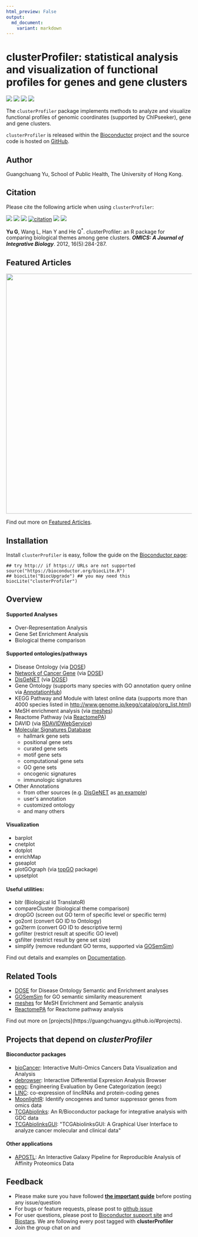 ```yaml
---
html_preview: False
output:
  md_document:
    variant: markdown
---
```


clusterProfiler: statistical analysis and visualization of functional profiles for genes and gene clusters
==========================================================================================================

<!-- AddToAny BEGIN -->
<div class="a2a_kit a2a_kit_size_32 a2a_default_style">

<a class="a2a_dd" href="//www.addtoany.com/share"></a>
<a class="a2a_button_facebook"></a> <a class="a2a_button_twitter"></a>
<a class="a2a_button_google_plus"></a>
<a class="a2a_button_pinterest"></a> <a class="a2a_button_reddit"></a>
<a class="a2a_button_sina_weibo"></a> <a class="a2a_button_wechat"></a>
<a class="a2a_button_douban"></a>

</div>

<script async src="//static.addtoany.com/menu/page.js"></script>
<!-- AddToAny END -->
<link rel="stylesheet" href="https://guangchuangyu.github.io/css/font-awesome.min.css">
<link rel="stylesheet" href="https://guangchuangyu.github.io/css/academicons.min.css">

[![](https://img.shields.io/badge/release%20version-3.4.4-blue.svg?style=flat)](https://bioconductor.org/packages/clusterProfiler)
[![](https://img.shields.io/badge/devel%20version-3.5.4-blue.svg?style=flat)](https://github.com/guangchuangyu/clusterProfiler)
[![](https://img.shields.io/badge/download-42676/total-blue.svg?style=flat)](https://bioconductor.org/packages/stats/bioc/clusterProfiler)
[![](https://img.shields.io/badge/download-2223/month-blue.svg?style=flat)](https://bioconductor.org/packages/stats/bioc/clusterProfiler)

The `clusterProfiler` package implements methods to analyze and
visualize functional profiles of genomic coordinates (supported by
ChIPseeker), gene and gene clusters.

`clusterProfiler` is released within the
[Bioconductor](https://bioconductor.org/packages/clusterProfiler)
project and the source code is hosted on
<a href="https://github.com/GuangchuangYu/clusterProfiler"><i class="fa fa-github fa-lg"></i>
GitHub</a>.

<i class="fa fa-user"></i> Author
---------------------------------

Guangchuang Yu, School of Public Health, The University of Hong Kong.

<a href="https://twitter.com/guangchuangyu"><i class="fa fa-twitter fa-3x"></i></a>
<a href="https://guangchuangyu.github.io/blog_images/biobabble.jpg"><i class="fa fa-wechat fa-3x"></i></a>
<a href="https://www.ncbi.nlm.nih.gov/pubmed/?term=Guangchuang+Yu[Author+-+Full]"><i class="ai ai-pubmed ai-3x"></i></a>
<a href="https://scholar.google.com.hk/citations?user=DO5oG40AAAAJ&hl=en"><i class="ai ai-google-scholar ai-3x"></i></a>
<a href="https://orcid.org/0000-0002-6485-8781"><i class="ai ai-orcid ai-3x"></i></a>
<a href="https://impactstory.org/u/0000-0002-6485-8781"><i class="ai ai-impactstory ai-3x"></i></a>

<i class="fa fa-book"></i> Citation
-----------------------------------

Please cite the following article when using `clusterProfiler`:

[![](https://img.shields.io/badge/doi-10.1089/omi.2011.0118-blue.svg?style=flat)](http://dx.doi.org/10.1089/omi.2011.0118)
[![](https://img.shields.io/badge/Altmetric-23-blue.svg?style=flat)](https://www.altmetric.com/details/681089)
[![](https://img.shields.io/badge/2nd%20most%20cited%20paper-in%20OMICS-blue.svg?style=flat)](http://online.liebertpub.com/action/showMostCitedArticles?journalCode=omi)
[![citation](https://img.shields.io/badge/cited%20by-215-blue.svg?style=flat)](https://scholar.google.com.hk/scholar?oi=bibs&hl=en&cites=2349076811020942117)
[![](https://img.shields.io/badge/cited%20in%20Web%20of%20Science%20Core%20Collection--blue.svg?style=flat)](http://apps.webofknowledge.com/InboundService.do?mode=FullRecord&customersID=RID&IsProductCode=Yes&product=WOS&Init=Yes&Func=Frame&DestFail=http%3A%2F%2Fwww.webofknowledge.com&action=retrieve&SrcApp=RID&SrcAuth=RID&SID=Y2CXu6nry8nDQZcUy1w&UT=WOS%3A000303653300007)
[![](https://img.shields.io/badge/ESI-Highly%20Cited%20Paper-blue.svg?style=flat)](http://apps.webofknowledge.com/InboundService.do?mode=FullRecord&customersID=RID&IsProductCode=Yes&product=WOS&Init=Yes&Func=Frame&DestFail=http%3A%2F%2Fwww.webofknowledge.com&action=retrieve&SrcApp=RID&SrcAuth=RID&SID=Y2CXu6nry8nDQZcUy1w&UT=WOS%3A000303653300007)

**Yu G**, Wang L, Han Y and He Q<sup>\*</sup>. clusterProfiler: an R
package for comparing biological themes among gene clusters. ***OMICS: A
Journal of Integrative Biology***. 2012, 16(5):284-287.

<i class="fa fa-pencil"></i> Featured Articles
----------------------------------------------

<img src="https://guangchuangyu.github.io/featured_img/clusterProfiler/elife-02077-fig5-v1.jpg" width="650">

<i class="fa fa-hand-o-right"></i> Find out more on
<i class="fa fa-pencil"></i> [Featured
Articles](https://guangchuangyu.github.io/clusterProfiler/featuredArticles/).

<i class="fa fa-download"></i> Installation
-------------------------------------------

Install `clusterProfiler` is easy, follow the guide on the [Bioconductor
page](https://bioconductor.org/packages/clusterProfiler/):

``` {.r}
## try http:// if https:// URLs are not supported
source("https://bioconductor.org/biocLite.R")
## biocLite("BiocUpgrade") ## you may need this
biocLite("clusterProfiler")
```

<i class="fa fa-cogs"></i> Overview
-----------------------------------

#### <i class="fa fa-angle-double-right"></i> Supported Analyses

-   Over-Representation Analysis
-   Gene Set Enrichment Analysis
-   Biological theme comparison

#### <i class="fa fa-angle-double-right"></i> Supported ontologies/pathways

-   Disease Ontology (via
    [DOSE](https://www.bioconductor.org/packages/DOSE))
-   [Network of Cancer Gene](http://ncg.kcl.ac.uk/) (via
    [DOSE](https://www.bioconductor.org/packages/DOSE))
-   [DisGeNET](http://www.disgenet.org/web/DisGeNET/menu/home) (via
    [DOSE](https://www.bioconductor.org/packages/DOSE))
-   Gene Ontology (supports many species with GO annotation query online
    via
    [AnnotationHub](https://bioconductor.org/packages/AnnotationHub/))
-   KEGG Pathway and Module with latest online data (supports more than
    4000 species listed in
    <http://www.genome.jp/kegg/catalog/org_list.html>)
-   MeSH enrichment analysis (via
    [meshes](https://www.bioconductor.org/packages/meshes))
-   Reactome Pathway (via
    [ReactomePA](https://www.bioconductor.org/packages/ReactomePA))
-   DAVID (via
    [RDAVIDWebService](https://www.bioconductor.org/packages/RDAVIDWebService))
-   [Molecular Signatures
    Database](http://software.broadinstitute.org/gsea/msigdb)
    -   hallmark gene sets
    -   positional gene sets
    -   curated gene sets
    -   motif gene sets
    -   computational gene sets
    -   GO gene sets
    -   oncogenic signatures
    -   immunologic signatures
-   Other Annotations
    -   from other sources (e.g.
        [DisGeNET](http://www.disgenet.org/web/DisGeNET/menu/home) as
        [an
        example](https://guangchuangyu.github.io/2015/05/use-clusterprofiler-as-an-universal-enrichment-analysis-tool/))
    -   user's annotation
    -   customized ontology
    -   and many others

#### <i class="fa fa-angle-double-right"></i> Visualization

-   barplot
-   cnetplot
-   dotplot
-   enrichMap
-   gseaplot
-   plotGOgraph (via
    [topGO](https://www.bioconductor.org/packages/topGO) package)
-   upsetplot

#### <i class="fa fa-angle-double-right"></i> Useful utilities:

-   bitr (Biological Id TranslatoR)
-   compareCluster (biological theme comparison)
-   dropGO (screen out GO term of specific level or specific term)
-   go2ont (convert GO ID to Ontology)
-   go2term (convert GO ID to descriptive term)
-   gofilter (restrict result at specific GO level)
-   gsfilter (restrict result by gene set size)
-   simplify (remove redundant GO terms, supported via
    [GOSemSim](https://www.bioconductor.org/packages/GOSemSim))

<i class="fa fa-hand-o-right"></i> Find out details and examples on
<i class="fa fa-book"></i>
[Documentation](https://guangchuangyu.github.io/clusterProfiler/documentation/).

<i class="fa fa-wrench"></i> Related Tools
------------------------------------------

<ul class="fa-ul">
    <li><i class="fa-li fa fa-angle-double-right"></i><a href="https://guangchuangyu.github.io/DOSE">DOSE</a> for Disease Ontology Semantic and Enrichment analyses</li>
    <li><i class="fa-li fa fa-angle-double-right"></i><a href="https://guangchuangyu.github.io/GOSemSim">GOSemSim</a> for GO semantic similarity measurement</li>
    <li><i class="fa-li fa fa-angle-double-right"></i><a href="https://guangchuangyu.github.io/meshes">meshes</a> for MeSH Enrichment and Semantic analysis</li>
    <li><i class="fa-li fa fa-angle-double-right"></i><a href="https://guangchuangyu.github.io/ReactomePA">ReactomePA</a> for Reactome pathway analysis</li>

</ul>
<i class="fa fa-hand-o-right"></i> Find out more on
[projects](https://guangchuangyu.github.io/#projects).

<i class="fa fa-code-fork"></i> Projects that depend on *clusterProfiler*
-------------------------------------------------------------------------

#### <i class="fa fa-angle-double-right"></i> Bioconductor packages

-   [bioCancer](https://www.bioconductor.org/packages/bioCancer):
    Interactive Multi-Omics Cancers Data Visualization and Analysis
-   [debrowser](https://www.bioconductor.org/packages/debrowser):
    Interactive Differential Expresion Analysis Browser
-   [eegc](https://www.bioconductor.org/packages/eegc): Engineering
    Evaluation by Gene Categorization (eegc)
-   [LINC](https://www.bioconductor.org/packages/LINC): co-expression of
    lincRNAs and protein-coding genes
-   [MoonlightR](https://www.bioconductor.org/packages/MoonlightR):
    Identify oncogenes and tumor suppressor genes from omics data
-   [TCGAbiolinks](https://www.bioconductor.org/packages/TCGAbiolinks):
    An R/Bioconductor package for integrative analysis with GDC data
-   [TCGAbiolinksGUI](https://www.bioconductor.org/packages/TCGAbiolinksGUI):
    "TCGAbiolinksGUI: A Graphical User Interface to analyze cancer
    molecular and clinical data"

#### <i class="fa fa-angle-double-right"></i> Other applications

-   [APOSTL](https://github.com/bornea/APOSTL): An Interactive Galaxy
    Pipeline for Reproducible Analysis of Affinity Proteomics Data

<i class="fa fa-comment"></i> Feedback
--------------------------------------

<ul class="fa-ul">
    <li><i class="fa-li fa fa-hand-o-right"></i> Please make sure you have followed <a href="https://guangchuangyu.github.io/2016/07/how-to-bug-author/"><strong>the important guide</strong></a> before posting any issue/question</li>
    <li><i class="fa-li fa fa-bug"></i> For bugs or feature requests, please post to <i class="fa fa-github-alt"></i> <a href="https://github.com/GuangchuangYu/clusterProfiler/issues">github issue</a></li>
    <li><i class="fa-li fa fa-support"></i>  For user questions, please post to <a href="https://support.bioconductor.org/">Bioconductor support site</a> and <a href="https://www.biostars.org/">Biostars</a>. We are following every post tagged with <strong>clusterProfiler</strong></li>
    <li><i class="fa-li fa fa-commenting"></i> Join the group chat on <a href="https://twitter.com/hashtag/clusterProfiler"><i class="fa fa-twitter fa-lg"></i></a> and <a href="http://huati.weibo.com/k/clusterProfiler"><i class="fa fa-weibo fa-lg"></i></a></li>

</ul>
